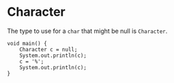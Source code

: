 # Character

The type to use for a `char` that might be null is `Character`.

```java, no_run
void main() {
    Character c = null;
    System.out.println(c);
    c = '%';
    System.out.println(c);
}
```